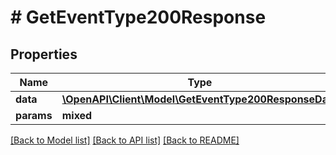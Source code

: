 # # GetEventType200Response

## Properties

Name | Type | Description | Notes
------------ | ------------- | ------------- | -------------
**data** | [**\OpenAPI\Client\Model\GetEventType200ResponseData**](GetEventType200ResponseData.md) |  | [optional]
**params** | **mixed** |  | [optional]

[[Back to Model list]](../../README.md#models) [[Back to API list]](../../README.md#endpoints) [[Back to README]](../../README.md)
